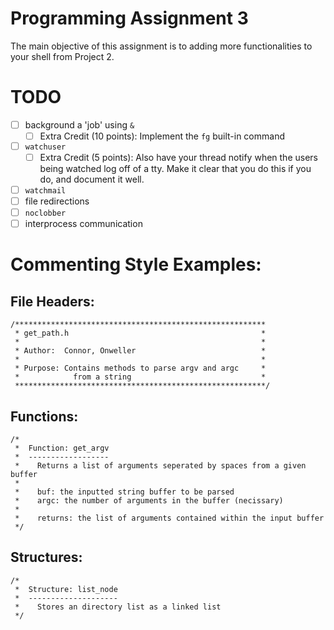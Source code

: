 # Programming Assignment 3
The main objective of this assignment is to adding more functionalities to your
shell from Project 2.

# TODO
* [ ] background a 'job' using `&`
    * [ ] Extra Credit (10 points): Implement the `fg` built-in command
* [ ] `watchuser`
    * [ ] Extra Credit (5 points): Also have your thread notify when the users
      being watched log off of a tty. Make it clear that you do this if you do,
      and document it well.
* [ ] `watchmail`
* [ ] file redirections
* [ ] `noclobber`
* [ ] interprocess communication 

# Commenting Style Examples:
## File Headers:
```
/********************************************************
 * get_path.h                                           *
 *                                                      *
 * Author:  Connor, Onweller                            *
 *                                                      *
 * Purpose: Contains methods to parse argv and argc     *
 *            from a string                             *
 ********************************************************/
 ```
## Functions:
```
/*
 *  Function: get_argv
 *  ------------------
 *    Returns a list of arguments seperated by spaces from a given buffer
 *
 *    buf: the inputted string buffer to be parsed
 *    argc: the number of arguments in the buffer (necissary)
 *
 *    returns: the list of arguments contained within the input buffer
 */
```
## Structures:
```
/*
 *  Structure: list_node
 *  --------------------
 *    Stores an directory list as a linked list
 */
 ```
